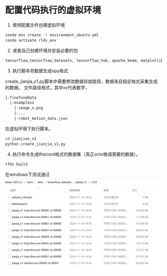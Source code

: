# 配置代码执行的虚拟环境

1. 使用配置文件创建虚拟环境

```bash
conda env create -f environment_ubuntu.yml
conda activate rlds_env
```
2. 或者自己创建环境并安装必要的包

```bash
tensorflow,tensorflow_datasets, tensorflow_hub, apache_beam, matplotlib, plotly, wandb
```

3. 执行脚本将数据生成npy格式
   
create_jianjia_v1.py脚本中需要修改数据存放路径，数据来自指定格式采集生成的数据。
文件路径格式，其中xx代表数字，
```bash
|-fineTuneData
  |-examplexx
    |-image_x.png
    |-...
    |-robot_motion_data.json
```
在虚拟环境下执行脚本。
```bash
cd jianjian_v1
python create_jianjia_v1.py
```

4. 执行命令生成tfrecord格式的数据集（真正octo微调需要的数据）。

```bash
tfds build
```

在windows下测试通过
![alt text](image.png)


